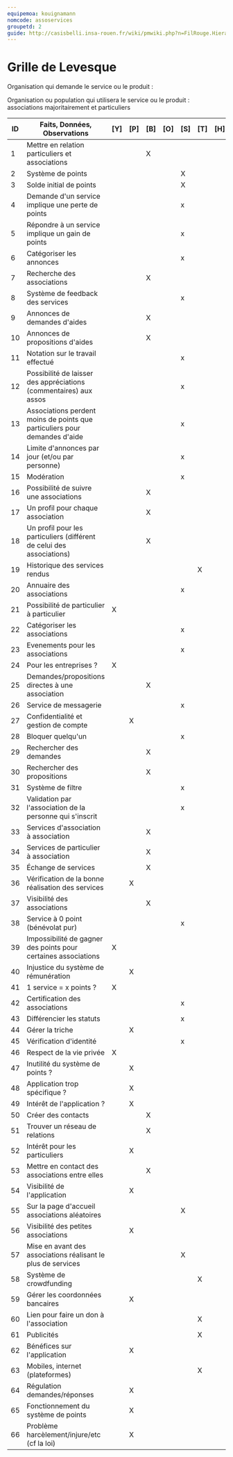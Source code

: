 ```yaml
---
equipemoa: kouignamann
nomcode: assoservices
groupetd: 2
guide: http://casisbelli.insa-rouen.fr/wiki/pmwiki.php?n=FilRouge.HierachiserBesoins
---
```


# Grille de Levesque

Organisation qui demande le service ou le produit : 

Organisation ou population qui utilisera le service ou le produit : associations majoritairement et particuliers

| ID | Faits, Données, Observations | [Y] | [P] | [B] | [O] | [S] | [T] | [H] | [R] |
|----|------------------------------|----------|----------|--------|-------------|----------|----------|-----------|------------|
|1| Mettre en relation particuliers et associations| | | X | | | | | | 				
|2|	Système de points | | | | | X | | | 65vrai |
|3|	Solde initial de points |	|	|	| | X | | | 66vrai |
|4|	Demande d'un service implique une perte de points |	|	|	| |	x	| | | 66vrai |
|5|	Répondre à un service implique un gain de points | | |	| |	x	| | | 66vrai |
|6|	Catégoriser les annonces	| | |	| |	x	| | | 39 |
|7|	Recherche des associations | | | X | | | | | |				
|8|	Système de feedback des services	| | |	| |	x	| | | 46 |
|9|	Annonces de demandes d'aides | | | X | | | | | |					
|10|	Annonces de propositions d'aides | | | X | | | | | |	
|11|	Notation sur le travail effectué	| | |	| |	x	| | | 46 |
|12|  Possibilité de laisser des appréciations (commentaires) aux assos	| | |	| |	x	| | | 39 |
|13|	Associations perdent moins de points que particuliers pour demandes d'aide	| | |	| |	x	| | | 66vrai |
|14|	Limite d'annonces par jour (et/ou par personne)	| | |	| |	x	| | | 46 |
|15|	Modération	| | |	| |	x	| | | 67vrai |
|16|	Possibilité de suivre une associations | | | X | | | | | |			
|17|	Un profil pour chaque association | | | X | | | | | |				
|18|	Un profil pour les particuliers (différent de celui des associations) | | | X | | | | | |				
|19|	Historique des services rendus | | |  | | | X | | |		
|20|	Annuaire des associations	| | |	| |	x	| | | |	
|21|	Possibilité de particulier à particulier | X | |	| |	| | | 50 |	
|22|	Catégoriser les associations	| | |	| |	x	| | | 7 |
|23|	Evenements pour les associations	| | |	| |	x	| | | 39 |
|24|	Pour les entreprises ?		| X | |	| |	| | | 50 |
|25|	Demandes/propositions directes à une association 	| | | X	| |	| | | |			
|26|	Service de messagerie	| | |	| |	x	| | | 52 |
|27|	Confidentialité et gestion de compte	| | X |	| |	| | | |						
|28|	Bloquer quelqu'un	| | |	| |	x	| | | 67vrai |
|29|	Rechercher des demandes	| | | X	| |	| | | |		
|30|	Rechercher des propositions	| | | X	| |	| | | |					
|31|	Système de filtre	| | |	| |	x	| | | 30/29/7 |
|32|	Validation par l'association de la personne qui s'inscrit | | |	| |	x	| | | 46 |
|33|	Services d'association à association | | | X	| |	| | | |				
|34|	Services de particulier à association	| | | X	| |	| | | |				
|35|	Échange de services | | | X	| |	| | | |				
|36|	Vérification de la bonne réalisation des services| | X | | |	| | | 36 |	
|37|	Visibilité des associations | | | X	| |	| | | |						
|38|	Service à 0 point (bénévolat pur)	| | |	| |	x	| | | 2 |
|39|	Impossibilité de gagner des points pour certaines associations 	| X | |	| | | | | 42 |
|40|	Injustice du système de rémunération		| | X |	| |	| | | 2 |
|41|	1 service = x points ?		| X | |	| |	| | | 66vrai |
|42|	Certification des associations		| | |	| |	x	| | | 46 |
|43|	Différencier les statuts	| | |	| |	x	| | | 35 |
|44|	Gérer la triche	| | X |	| |	| | | 36 |
|45|	Vérification d'identité 	| | |	| |	x	| | | 44 |
|46|	Respect de la vie privée		| X | |	| |	| | | 27 |
|47|	Inutilité du système de points ? 	| | X |	| |	| | | |					
|48|	Application trop spécifique ?			| | X |	| |	| | | |	
|49|	Intérêt de l'application ?			| | X |	| |	| | | |						
|50|	Créer des contacts				| | | X	| |	| | | |					
|51|	Trouver un réseau de relations		| | | X	| |	| | | |				
|52|	Intérêt pour les particuliers	| | X |	| |	| | | |							
|53|	Mettre en contact des associations entre elles	| | | X	| |	| | | |					
|54|	Visibilité de l'application		| | X |	| |	| | | |							
|55|	Sur la page d'accueil associations aléatoires		| | |	| |	X | | | 60 |		
|56|	Visibilité des petites associations		| | X |	| |	| | | |							
|57|	Mise en avant des associations réalisant le plus de services	| | |	| |	X | | | 39 |	
|58|	Système de crowdfunding						| | |	| | | X | | 64 |	
|59|	Gérer les coordonnées bancaires		| | X |	| |	| | | |					
|60|	Lien pour faire un don à l'association | | |	| | | X | | 63 |	
|61|	Publicités| | |	| | | X | | 66 |	
|62|	Bénéfices sur l'application		| | X |	| |	| | | |						
|63|	Mobiles, internet (plateformes)	 | | |	| | | X | | 58 |	
|64|	Régulation demandes/réponses | | X |	| |	| | | |						
|65|	Fonctionnement du système de points		| | X |	| |	| | | 2 |
|66|	Problème harcèlement/injure/etc (cf la loi)	| | X |	| |	| | | |						
